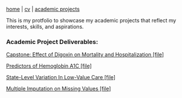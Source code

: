 [home](thyangjes.github.io/) | [cv](https://thyangjes.github.io//files/Tzu-Hsuan_Yang_Resume_Apr2024.pdf) | [academic projects](https://thyangjes.github.io//project.html) 

This is my protfolio to showcase my academic projects that reflect my interests, skills, and aspirations. 


### Academic Project Deliverables:

<ins> Capstone: Effect of Digoxin on Mortality and Hospitalization </ins> [[file]](https://thyangjes.github.io//files/.pdf)



<ins> Predictors of Hemoglobin A1C  </ins> [[file]](https://thyangjes.github.io//files/BS805_Course%20Project_JYang.pdf)




<ins> State-Level Variation In Low-Value Care  </ins> [[file]](https://thyangjes.github.io//files/.pdf)




<ins> Multiple Imputation on Missing Values   </ins> [[file]](https://thyangjes.github.io//files/BS845%20Final%20Project_JYang_revised.pdf)


